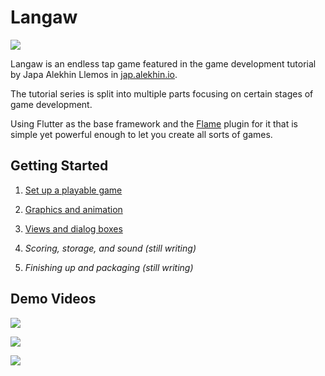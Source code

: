 # Langaw

![](https://jap.alekhin.io/wp-content/uploads/2019/03/background-anchor.png)

Langaw is an endless tap game featured in the game development tutorial by Japa Alekhin Llemos in [jap.alekhin.io](https://jap.alekhin.io).

The tutorial series is split into multiple parts focusing on certain stages of game development.

Using Flutter as the base framework and the [Flame](https://github.com/luanpotter/flame) plugin for it that is simple yet powerful enough to let you create all sorts of games.

## Getting Started

1. [Set up a playable game](https://jap.alekhin.io/2d-casual-mobile-game-tutorial-flame-flutter-part-1)

0. [Graphics and animation](https://jap.alekhin.io/game-graphics-and-animation-tutorial-flame-flutter-part-2)

0. [Views and dialog boxes](https://jap.alekhin.io/views-dialog-boxes-tutorial-flame-flutter-part-3)

0. *Scoring, storage, and sound (still writing)*

0. *Finishing up and packaging (still writing)*

## Demo Videos

[![](https://img.youtube.com/vi/_BlANH2wUj0/0.jpg)](http://www.youtube.com/watch?v=_BlANH2wUj0 "Langaw Game Demo 1 - Flame/Flutter Game Making Tutorial")

[![](https://img.youtube.com/vi/DTwmKUUOQCE/0.jpg)](http://www.youtube.com/watch?v=DTwmKUUOQCE "Langaw Game - Flame/Flutter Game Making Tutorial (Part 2, Demo 1)")

[![](https://img.youtube.com/vi/-yJCJBQE3cg/0.jpg)](http://www.youtube.com/watch?v=-yJCJBQE3cg "Langaw Game - Flame/Flutter Game Making Tutorial (Part 2, Demo 2)")
